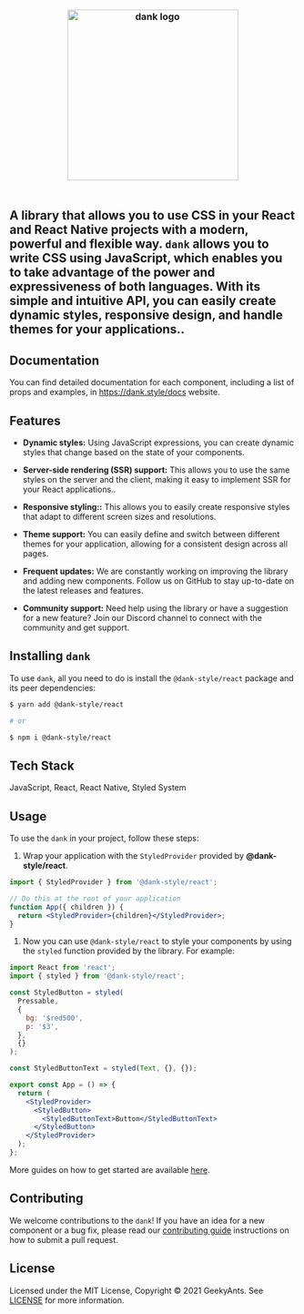 <h3 align="center">
  <a href="https://github.com/gluestack/dank-style">
    <img src="https://raw.githubusercontent.com/gluestack/dank-style/development/img/dank-dark-mode.png" alt="dank logo" width="300px">
  </a>
  <br>
  <br>
</h3>

## A library that allows you to use CSS in your React and React Native projects with a modern, powerful and flexible way. `dank` allows you to write CSS using JavaScript, which enables you to take advantage of the power and expressiveness of both languages. With its simple and intuitive API, you can easily create dynamic styles, responsive design, and handle themes for your applications..

## Documentation

You can find detailed documentation for each component, including a list of props and examples, in https://dank.style/docs website.

## Features

- **Dynamic styles:** Using JavaScript expressions, you can create dynamic styles that change based on the state of your components.

- **Server-side rendering (SSR) support:** This allows you to use the same styles on the server and the client, making it easy to implement SSR for your React applications..

- **Responsive styling::** This allows you to easily create responsive styles that adapt to different screen sizes and resolutions.

- **Theme support:** You can easily define and switch between different themes for your application, allowing for a consistent design across all pages.

- **Frequent updates:** We are constantly working on improving the library and adding new components. Follow us on GitHub to stay up-to-date on the latest releases and features.

- **Community support:** Need help using the library or have a suggestion for a new feature? Join our Discord channel to connect with the community and get support.

## Installing `dank`

To use `dank`, all you need to do is install the
`@dank-style/react` package and its peer dependencies:

```sh
$ yarn add @dank-style/react

# or

$ npm i @dank-style/react
```

## Tech Stack

JavaScript, React, React Native, Styled System

## Usage

To use the `dank` in your project, follow these steps:

1. Wrap your application with the `StyledProvider` provided by
   **@dank-style/react**.

```jsx
import { StyledProvider } from '@dank-style/react';

// Do this at the root of your application
function App({ children }) {
  return <StyledProvider>{children}</StyledProvider>;
}
```

1. Now you can use `@dank-style/react` to style your components by using the `styled` function provided by the library. For example:

```jsx
import React from 'react';
import { styled } from '@dank-style/react';

const StyledButton = styled(
  Pressable,
  {
    bg: '$red500',
    p: '$3',
  },
  {}
);

const StyledButtonText = styled(Text, {}, {});

export const App = () => {
  return (
    <StyledProvider>
      <StyledButton>
        <StyledButtonText>Button</StyledButtonText>
      </StyledButton>
    </StyledProvider>
  );
};
```

More guides on how to get started are available
[here](https://dank.style/).

## Contributing

We welcome contributions to the `dank`! If you have an idea for a new component or a bug fix, please read our [contributing guide](./CONTRIBUTING.md) instructions on how to submit a pull request.

## License

Licensed under the MIT License, Copyright © 2021 GeekyAnts. See [LICENSE](https://github.com/gluestack/dank-style/blob/master/LICENSE) for more information.
